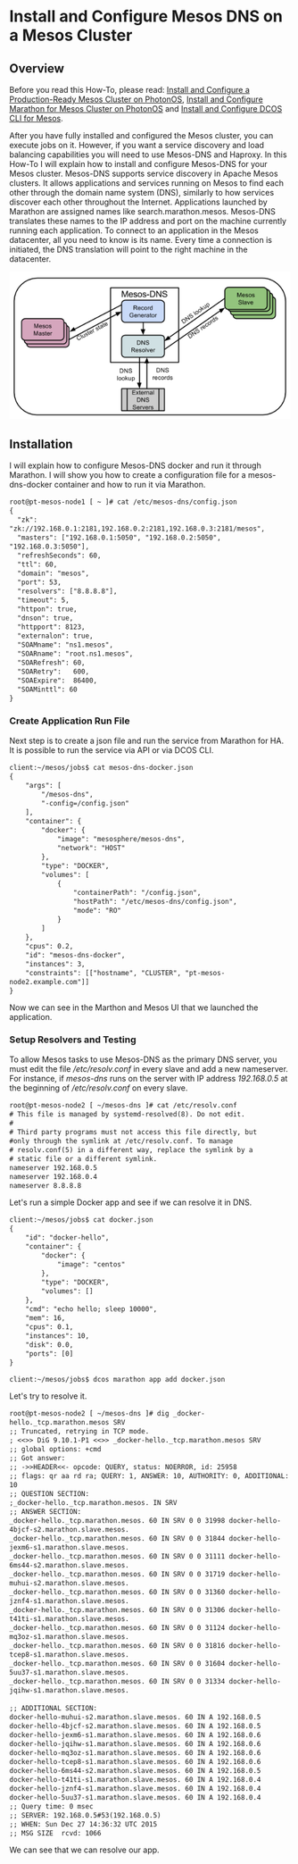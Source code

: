 # Install and Configure Mesos DNS on a Mesos Cluster

## Overview 

Before you read this How-To, please read: [Install and Configure a Production-Ready Mesos Cluster on PhotonOS](Install-and-Configure-a-Production-Ready-Mesos-Cluster-on-Photon-OS.md), [Install and Configure Marathon for Mesos Cluster on PhotonOS](Install-and-Configure-Marathon-for-Mesos-Cluster-on-PhotonOS.md) and [Install and Configure DCOS CLI for Mesos](Install-and-Configure-DCOS-CLI-for-Mesos.md).

After you have fully installed and configured the Mesos cluster, you can execute jobs on it. However, if you want a service discovery and load balancing capabilities you will need to use Mesos-DNS and Haproxy. In this How-To I will explain how to install and configure Mesos-DNS for your Mesos cluster.
Mesos-DNS supports service discovery in Apache Mesos clusters. It allows applications and services running on Mesos to find each other through the domain name system (DNS), similarly to how services discover each other throughout the Internet. Applications launched by Marathon are assigned names like search.marathon.mesos. Mesos-DNS translates these names to the IP address and port on the machine currently running each application. To connect to an application in the Mesos datacenter, all you need to know is its name. Every time a connection is initiated, the DNS translation will point to the right machine in the datacenter.

![Architecture](images/architecture.png)

## Installation

I will explain how to configure Mesos-DNS docker and run it through Marathon. I will show you how to create a configuration file for a mesos-dns-docker container and how to run it via Marathon.

```
root@pt-mesos-node1 [ ~ ]# cat /etc/mesos-dns/config.json
{
  "zk": "zk://192.168.0.1:2181,192.168.0.2:2181,192.168.0.3:2181/mesos",
  "masters": ["192.168.0.1:5050", "192.168.0.2:5050", "192.168.0.3:5050"],
  "refreshSeconds": 60,
  "ttl": 60,
  "domain": "mesos",
  "port": 53,
  "resolvers": ["8.8.8.8"],
  "timeout": 5,
  "httpon": true,
  "dnson": true,
  "httpport": 8123,
  "externalon": true,
  "SOAMname": "ns1.mesos",
  "SOARname": "root.ns1.mesos",
  "SOARefresh": 60,
  "SOARetry":   600,
  "SOAExpire":  86400,
  "SOAMinttl": 60
}
```

### Create Application Run File

Next step is to create a json file and run the service from Marathon for HA. It is possible to run the service via API or via DCOS CLI.

```
client:~/mesos/jobs$ cat mesos-dns-docker.json
{
    "args": [
        "/mesos-dns",
        "-config=/config.json"
    ],
    "container": {
        "docker": {
            "image": "mesosphere/mesos-dns",
            "network": "HOST"
        },
        "type": "DOCKER",
        "volumes": [
            {
                "containerPath": "/config.json",
                "hostPath": "/etc/mesos-dns/config.json",
                "mode": "RO"
            }
        ]
    },
    "cpus": 0.2,
    "id": "mesos-dns-docker",
    "instances": 3,
    "constraints": [["hostname", "CLUSTER", "pt-mesos-node2.example.com"]]
}
```

Now we can see in the Marthon and Mesos UI that we launched the application.


### Setup Resolvers and Testing

To allow Mesos tasks to use Mesos-DNS as the primary DNS server, you must edit the file */etc/resolv.conf* in every slave and add a new nameserver. For instance, if *mesos-dns* runs on the server with IP address *192.168.0.5* at the beginning of */etc/resolv.conf* on every slave.

```
root@pt-mesos-node2 [ ~/mesos-dns ]# cat /etc/resolv.conf
# This file is managed by systemd-resolved(8). Do not edit.
#
# Third party programs must not access this file directly, but
#only through the symlink at /etc/resolv.conf. To manage
# resolv.conf(5) in a different way, replace the symlink by a
# static file or a different symlink.
nameserver 192.168.0.5
nameserver 192.168.0.4
nameserver 8.8.8.8
```

Let's run a simple Docker app and see if we can resolve it in DNS.

```
client:~/mesos/jobs$ cat docker.json
{
    "id": "docker-hello",
    "container": {
        "docker": {
            "image": "centos"
        },
        "type": "DOCKER",
        "volumes": []
    },
    "cmd": "echo hello; sleep 10000",
    "mem": 16,
    "cpus": 0.1,
    "instances": 10,
    "disk": 0.0,
    "ports": [0]
}
```
```
client:~/mesos/jobs$ dcos marathon app add docker.json
```

Let's try to resolve it.

```
root@pt-mesos-node2 [ ~/mesos-dns ]# dig _docker-hello._tcp.marathon.mesos SRV
;; Truncated, retrying in TCP mode.
; <<>> DiG 9.10.1-P1 <<>> _docker-hello._tcp.marathon.mesos SRV
;; global options: +cmd
;; Got answer:
;; ->>HEADER<<- opcode: QUERY, status: NOERROR, id: 25958
;; flags: qr aa rd ra; QUERY: 1, ANSWER: 10, AUTHORITY: 0, ADDITIONAL: 10
;; QUESTION SECTION:
;_docker-hello._tcp.marathon.mesos. IN SRV
;; ANSWER SECTION:
_docker-hello._tcp.marathon.mesos. 60 IN SRV 0 0 31998 docker-hello-4bjcf-s2.marathon.slave.mesos.
_docker-hello._tcp.marathon.mesos. 60 IN SRV 0 0 31844 docker-hello-jexm6-s1.marathon.slave.mesos.
_docker-hello._tcp.marathon.mesos. 60 IN SRV 0 0 31111 docker-hello-6ms44-s2.marathon.slave.mesos.
_docker-hello._tcp.marathon.mesos. 60 IN SRV 0 0 31719 docker-hello-muhui-s2.marathon.slave.mesos.
_docker-hello._tcp.marathon.mesos. 60 IN SRV 0 0 31360 docker-hello-jznf4-s1.marathon.slave.mesos.
_docker-hello._tcp.marathon.mesos. 60 IN SRV 0 0 31306 docker-hello-t41ti-s1.marathon.slave.mesos.
_docker-hello._tcp.marathon.mesos. 60 IN SRV 0 0 31124 docker-hello-mq3oz-s1.marathon.slave.mesos.
_docker-hello._tcp.marathon.mesos. 60 IN SRV 0 0 31816 docker-hello-tcep8-s1.marathon.slave.mesos.
_docker-hello._tcp.marathon.mesos. 60 IN SRV 0 0 31604 docker-hello-5uu37-s1.marathon.slave.mesos.
_docker-hello._tcp.marathon.mesos. 60 IN SRV 0 0 31334 docker-hello-jqihw-s1.marathon.slave.mesos.
 
;; ADDITIONAL SECTION:
docker-hello-muhui-s2.marathon.slave.mesos. 60 IN A 192.168.0.5
docker-hello-4bjcf-s2.marathon.slave.mesos. 60 IN A 192.168.0.5
docker-hello-jexm6-s1.marathon.slave.mesos. 60 IN A 192.168.0.6
docker-hello-jqihw-s1.marathon.slave.mesos. 60 IN A 192.168.0.6
docker-hello-mq3oz-s1.marathon.slave.mesos. 60 IN A 192.168.0.6
docker-hello-tcep8-s1.marathon.slave.mesos. 60 IN A 192.168.0.6
docker-hello-6ms44-s2.marathon.slave.mesos. 60 IN A 192.168.0.5
docker-hello-t41ti-s1.marathon.slave.mesos. 60 IN A 192.168.0.4
docker-hello-jznf4-s1.marathon.slave.mesos. 60 IN A 192.168.0.4
docker-hello-5uu37-s1.marathon.slave.mesos. 60 IN A 192.168.0.4
;; Query time: 0 msec
;; SERVER: 192.168.0.5#53(192.168.0.5)
;; WHEN: Sun Dec 27 14:36:32 UTC 2015
;; MSG SIZE  rcvd: 1066
```

We can see that we can resolve our app.